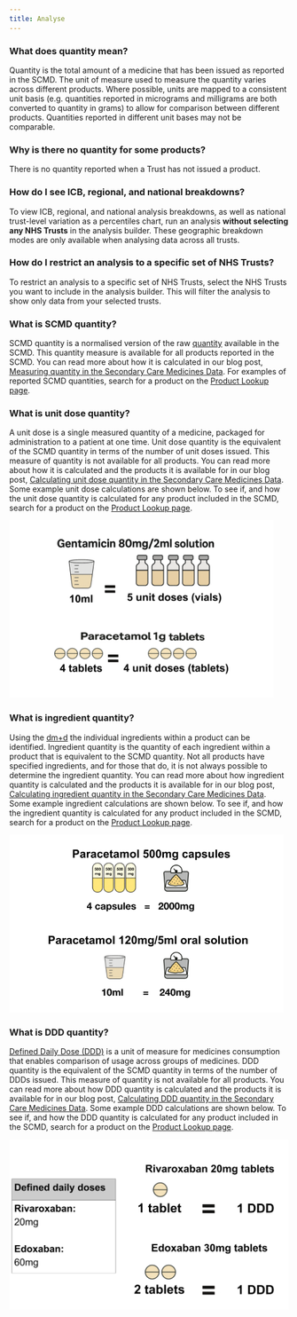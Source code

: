 ```yaml
---
title: Analyse
---
```


### What does quantity mean?

Quantity is the total amount of a medicine that has been issued as reported in the SCMD. The unit of measure used to measure the quantity varies across different products. Where possible, units are mapped to a consistent unit basis (e.g. quantities reported in micrograms and milligrams are both converted to quantity in grams) to allow for comparison between different products. Quantities reported in different unit bases may not be comparable.

### Why is there no quantity for some products?

There is no quantity reported when a Trust has not issued a product.

### How do I see ICB, regional, and national breakdowns?

To view ICB, regional, and national analysis breakdowns, as well as national trust-level variation as a percentiles chart, run an analysis **without selecting any NHS Trusts** in the analysis builder. These geographic breakdown modes are only available when analysing data across all trusts.

### How do I restrict an analysis to a specific set of NHS Trusts?

To restrict an analysis to a specific set of NHS Trusts, select the NHS Trusts you want to include in the analysis builder. This will filter the analysis to show only data from your selected trusts.

### What is SCMD quantity?

SCMD quantity is a normalised version of the raw [quantity](/faq/#what-does-quantity-mean) available in the SCMD. This quantity measure is available for all products reported in the SCMD. You can read more about how it is calculated in our blog post, [Measuring quantity in the Secondary Care Medicines Data](https://www.bennett.ox.ac.uk/blog/2025/05/measuring-quantity-in-the-secondary-care-medicines-data/). For examples of reported SCMD quantities, search for a product on the [Product Lookup page](https://hospitals.openprescribing.net/product-lookup/).

### What is unit dose quantity?

A unit dose is a single measured quantity of a medicine, packaged for administration to a patient at one time. Unit dose quantity is the equivalent of the SCMD quantity in terms of the number of unit doses issued. This measure of quantity is not available for all products. You can read more about how it is calculated and the products it is available for in our blog post, [Calculating unit dose quantity in the Secondary Care Medicines Data](https://www.bennett.ox.ac.uk/blog/2025/06/calculating-unit-dose-quantity-in-the-secondary-care-medicines-data/). Some example unit dose calculations are shown below. To see if, and how the unit dose quantity is calculated for any product included in the SCMD, search for a product on the [Product Lookup page](https://hospitals.openprescribing.net/product-lookup/).

<img src="/static/faq/unit-doses.png" 
     alt="Unit dose calculation" 
     style="max-height: 20rem; margin-left: auto; margin-right: auto; max-width: 100%;" />


### What is ingredient quantity?

Using the [dm+d](/faq/#what-is-the-dmd) the individual ingredients within a product can be identified. Ingredient quantity is the quantity of each ingredient within a product that is equivalent to the SCMD quantity. Not all products have specified ingredients, and for those that do, it is not always possible to determine the ingredient quantity. You can read more about how ingredient quantity is calculated and the products it is available for in our blog post, [Calculating ingredient quantity in the Secondary Care Medicines Data](https://www.bennett.ox.ac.uk/blog/2025/06/calculating-ingredient-quantity-in-the-secondary-care-medicines-data/). Some example ingredient calculations are shown below. To see if, and how the ingredient quantity is calculated for any product included in the SCMD, search for a product on the [Product Lookup page](https://hospitals.openprescribing.net/product-lookup/).

<img src="/static/faq/ingredient-quantity.png" 
     alt="Ingredient quantity calculation" 
     style="max-height: 20rem; margin-left: auto; margin-right: auto; max-width: 100%;" />

### What is DDD quantity?

[Defined Daily Dose (DDD)](/faq/#what-is-a-ddd) is a unit of measure for medicines consumption that enables comparison of usage across groups of medicines. DDD quantity is the equivalent of the SCMD quantity in terms of the number of DDDs issued. This measure of quantity is not available for all products. You can read more about how DDD quantity is calculated and the products it is available for in our blog post, [Calculating DDD quantity in the Secondary Care Medicines Data](https://www.bennett.ox.ac.uk/blog/2025/06/calculating-ddd-quantity-in-the-secondary-care-medicines-data/). Some example DDD calculations are shown below. To see if, and how the DDD quantity is calculated for any product included in the SCMD, search for a product on the [Product Lookup page](https://hospitals.openprescribing.net/product-lookup/).

<img src="/static/faq/ddd-calc-examples.png" 
     alt="DDD calculation" 
     style="max-height: 20rem; margin-left: auto; margin-right: auto; max-width: 100%;" />
